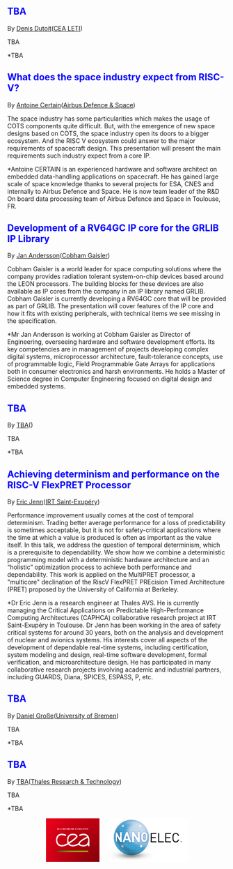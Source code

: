 <style>
H2 { color: blue}
</style>

##  TBA

By [Denis Dutoit]()([CEA LETI](https://www.leti-cea.com))

TBA

*TBA

## What does the space industry expect from RISC-V?

By [Antoine Certain]()([Airbus Defence & Space]())

The space industry has some particularities which makes the usage of COTS
components quite difficult. But, with the emergence of new space designs based
on COTS, the space industry open its doors to a bigger ecosystem. And the RISC V
ecosystem could answer to the major requirements of spacecraft design. This
presentation will present the main requirements such industry expect from a
core IP.

*Antoine CERTAIN is an experienced hardware and software architect on embedded
 data-handling applications on spacecraft. He has gained large scale of space
 knowledge thanks to several projects for ESA, CNES and internally to Airbus
 Defence and Space. He is now team leader of the R&D On board data processing
 team of Airbus Defence and Space in Toulouse, FR.

## Development of a RV64GC IP core for the GRLIB IP Library

By [Jan Andersson]()([Cobham Gaisler](https://www.gaisler.com))

Cobham Gaisler is a world leader for space computing solutions where the company
provides radiation tolerant system-on-chip devices based around the LEON
processors. The building blocks for these devices are also available as IP cores
from the company in an IP library named GRLIB. Cobham Gaisler is currently
developing a RV64GC core that will be provided as part of GRLIB. The
presentation will cover features of the IP core and how it fits with existing
peripherals, with technical items we see missing in the specification.

*Mr Jan Andersson is working at Cobham Gaisler as Director of Engineering,
overseeing hardware and software development efforts. Its key competencies are
in management of projects developing complex digital systems, microprocessor
architecture, fault-tolerance concepts, use of programmable logic, Field
Programmable Gate Arrays for applications both in consumer electronics and harsh
environments. He holds a Master of Science degree in Computer Engineering
focused on digital design and embedded systems.

## TBA

By [TBA]()([]())

TBA

*TBA

## Achieving determinism and performance on the RISC-V FlexPRET Processor

By [Eric Jenn]()([IRT Saint-Exupéry](http://www.irt-saintexupery.com/))

Performance improvement usually comes at the cost of temporal determinism.
Trading better average performance for a loss of predictability is sometimes
acceptable, but it is not for safety-critical applications where the time at
which a value is produced is often as important as the value itself. In this
talk, we address the question of temporal determinism, which is a prerequisite
to dependability. We show how we combine a deterministic programming model with
a deterministic hardware architecture and an “holistic” optimization process to
achieve both performance and dependability. This work is applied on the
MultiPRET processor, a "multicore" declination of the RiscV FlexPRET PREcision
Timed Architecture (PRET) proposed by the University of California at Berkeley.

*Dr Eric Jenn is a research engineer at Thales AVS. He is currently managing the
 Critical Applications on Predictable High-Performance Computing Architectures
 (CAPHCA) collaborative research project at IRT Saint-Exupéry in Toulouse. Dr
 Jenn has been working in the area of safety critical systems for around 30
 years, both on the analysis and development of nuclear and avionics systems. His
 interests cover all aspects of the development of dependable real-time systems,
 including certification, system modeling and design, real-time software
 development, formal verification, and microarchitecture design. He has
 participated in many collaborative research projects involving academic and
 industrial partners, including GUARDS, Diana, SPICES, ESPASS, P, etc.

## TBA

By [Daniel Große](http://www.informatik.uni-bremen.de/~grosse/)([University of Bremen](https://www.uni-bremen.de))

TBA

*TBA

## TBA

By [TBA]()([Thales Research & Technology](https://www.thalesgroup.com/en/global/innovation/research-and-technology))

TBA

*TBA


<p align="center">
<a href="http://www.cea-tech.fr"><img src="./media/logo_CEA.png" alt="Logo CEA" title="CEA" data-align="center" height="100"/></a>&nbsp;&nbsp;&nbsp;&nbsp;
<a href="http://www.irtnanoelec.fr/fr/"><img src="./media/IRT-nanoelec.png" alt="Logo IRT Nanoelec" title="IRT" data-align="center" height="100"/></a>
</p>
